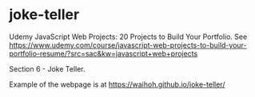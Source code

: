 # joke-teller

Udemy JavaScript Web Projects: 20 Projects to Build Your Portfolio. See https://www.udemy.com/course/javascript-web-projects-to-build-your-portfolio-resume/?src=sac&kw=javascript+web+projects

Section 6 - Joke Teller.

Example of the webpage is at https://waihoh.github.io/joke-teller/